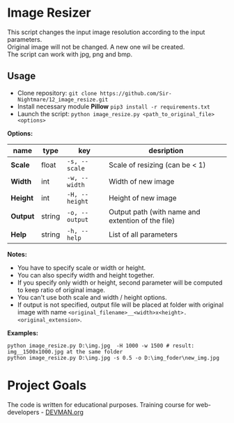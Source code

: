 # Image Resizer
This script changes the input image resolution according to the input parameters.  
Original image will not be changed. A new one wil be created.   
The script can work with jpg, png and bmp.


## Usage

- Clone repository: `git clone https://github.com/Sir-Nightmare/12_image_resize.git`  
- Install necessary module **Pillow** `pip3 install -r requirements.txt` 
- Launch the script: `python image_resize.py <path_to_original_file> <options>` 

**Options:**

name | type | key | desription
--- | --- | --- | ---|
**Scale** | float | `-s, --scale`| Scale of resizing (can be < 1)
**Width** | int | `-w, --width`| Width of new image
**Height** | int | `-H, --height`| Height of new image
**Output** | string | `-o, --output`| Output path (with name and extention of the file)
**Help** | string | `-h, --help`| List of all parameters

**Notes:**

- You have to specify scale or width or height. 
- You can also specify width and height together.  
- If you specify only width or height, second parameter will be computed to keep ratio of original image.
- You can't use both scale and width / height options.  
- If output is not specified, output file will be placed at folder with original image with name  `<original_filename>__<width>x<height>.<original_extension>`.

**Examples:**

```
python image_resize.py D:\img.jpg  -H 1000 -w 1500 # result: img__1500x1000.jpg at the same folder
python image_resize.py D:\img.jpg -s 0.5 -o D:\img_foder\new_img.jpg
```

# Project Goals

The code is written for educational purposes. Training course for web-developers - [DEVMAN.org](https://devman.org)
